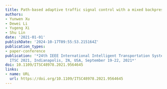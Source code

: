 ```yaml
---
title: Path-based adaptive traffic signal control with a mixed backpressure index
authors:
- Yunwen Xu
- Dewei Li
- Yugeng Xi
- Shu Lin
date: '2021-01-01'
publishDate: '2024-10-17T09:55:53.215164Z'
publication_types:
- paper-conference
publication: '*24th IEEE International Intelligent Transportation Systems Conference,
  ITSC 2021, Indianapolis, IN, USA, September 19-22, 2021*'
doi: 10.1109/ITSC48978.2021.9564645
links:
- name: URL
  url: https://doi.org/10.1109/ITSC48978.2021.9564645
---
```

